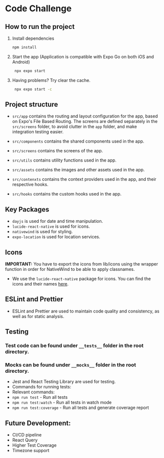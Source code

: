 # Code Challenge

## How to run the project

1. Install dependencies

   ```bash
   npm install
   ```

2. Start the app (Application is compatible with Expo Go on both iOS and Android)

   ```bash
    npx expo start
   ```
   
3. Having problems? Try clear the cache.
   ```bash
    npx expo start -c
   ```



## Project structure
* `src/app` contains the routing and layout configuration for the app, based on Expo's File Based Routing. The screens are defined separately in the `src/screens` folder, to avoid clutter in the `app` folder, and make integration testing easier.

* ``src/components`` contains the shared components used in the app.
* `src/screens` contains the screens of the app.
* `src/utils` contains utility functions used in the app.
* `src/assets` contains the images and other assets used in the app.
* `src/contenxts` contains the context providers used in the app, and their respective hooks.
* `src/hooks` contains the custom hooks used in the app.

## Key Packages
* `dayjs` is used for date and time manipulation.
* `lucide-react-native` is used for icons.
* `nativewind` is used for styling.
* `expo-location` is used for location services.

## Icons
**IMPORTANT:** You have to export the icons from lib/icons using the wrapper function in order for NativeWind to be able to apply classnames.

* We use the `lucide-react-native` package for icons. You can find the icons and their names [here](https://lucide.dev/). 

## ESLint and Prettier
* ESLint and Prettier are used to maintain code quality and consistency, as well as for static analysis.

## Testing

### Test code can be found under ``__tests__`` folder in the root directory.
### Mocks can be found under ``__mocks__`` folder in the root directory.

* Jest and React Testing Library are used for testing.
* Commands for running tests:
* Relevant commands:
* `npm run test` - Run all tests
* `npm run test:watch` - Run all tests in watch mode
* `npm run test:coverage` - Run all tests and generate coverage report


## Future Development:
* CI/CD pipeline
* React Query
* Higher Test Coverage
* Timezone support
